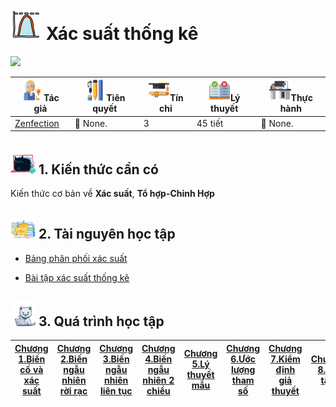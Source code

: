 # <img src="https://raw.githubusercontent.com/Zenfection/Image/master/2020/12/15-22-18-20-icons8-histogram.png" width="50"> Xác suất thống kê

<img src="https://readme-typing-svg.herokuapp.com?font=tahoma&lines=B%E1%BA%A3ng+sau+tham+kh%E1%BA%A3o+c%E1%BB%A7a+CTU">

| <img src="https://raw.githubusercontent.com/Zenfection/Image/master/2021/07/31-17-12-38-Professor%20Male.png" title="" alt="Professor Male.png" width="35">Tác giả | <img title="" src="https://raw.githubusercontent.com/Zenfection/Image/master/2021/07/31-17-08-42-Learning%20Tools.png" alt="Learning Tools.png" width="35">Tiên quyết | <img src="https://raw.githubusercontent.com/Zenfection/Image/master/2021/07/31-17-13-24-Degree.png" title="" alt="Degree.png" width="35">Tín chỉ | <img src="https://raw.githubusercontent.com/Zenfection/Image/master/2021/07/31-17-10-10-Rage%20Room%20Rules.png" title="" alt="Rage Room Rules.png" width="35">Lý thuyết | <img src="https://raw.githubusercontent.com/Zenfection/Image/master/2021/07/31-17-11-54-Student%20Desk.png" title="" alt="Student Desk.png" width="35">Thực hành |
| ------------------------------------------------------------------------------------------------------------------------------------------------------------------ | --------------------------------------------------------------------------------------------------------------------------------------------------------------------- | ------------------------------------------------------------------------------------------------------------------------------------------------ | ------------------------------------------------------------------------------------------------------------------------------------------------------------------------ | ---------------------------------------------------------------------------------------------------------------------------------------------------------------- |
| [Zenfection](http://facebook.com/zenfection)                                                                                                                       | 🚫 None.                                                                                                                                                              | 3                                                                                                                                                | 45 tiết                                                                                                                                                                       | 🚫 None.                                                                                                                                                               |

## <img src="https://raw.githubusercontent.com/Zenfection/Image/master/2021/08/02-21-26-29-tenor.gif" width="40"> 1. Kiến thức cần có

Kiến thức cơ bản về **Xác suất**, **Tổ hợp-Chỉnh Hợp**

## <img src="https://raw.githubusercontent.com/Zenfection/Image/master/2021/08/02-21-24-49-tenor.gif" width="40"> 2. Tài nguyên học tập

- [Bảng phân phối xác suất](https://drive.google.com/file/d/1Pzfrsj89N-obvLo4Ow0KuaVWVZCWHOk0/view)

- [Bài tập xác suất thống kê](https://drive.google.com/file/d/1KgDumBXu_G4guxsCOjRwxK3nq3WRuz7e/view)

## <img src="https://raw.githubusercontent.com/Zenfection/Image/master/2021/08/02-21-41-35-tenor.gif" width="40"> 3. Quá trình học tập

| [Chương 1.Biến cố và xác suất](/toanhoc/TN010-Xac_suat_thong_ke/Tailieu/1.md) | [Chương 2.Biến ngẫu nhiên rời rạc](/toanhoc/TN010-Xac_suat_thong_ke/Tailieu/2.md) | [Chương 3.Biến ngẫu nhiên liên tục](/toanhoc/TN010-Xac_suat_thong_ke/Tailieu/3.md) | [Chương 4.Biến ngẫu nhiên 2 chiều](/toanhoc/TN010-Xac_suat_thong_ke/Tailieu/4.md) | [Chương 5.Lý thuyết mẫu](/toanhoc/TN010-Xac_suat_thong_ke/Tailieu/5.md) | [Chương 6.Ước lượng tham số](/toanhoc/TN010-Xac_suat_thong_ke/Tailieu/6.md) | [Chương 7.Kiểm định giả thuyết](/toanhoc/TN010-Xac_suat_thong_ke/Tailieu/7.md) | [Chương 8.Ôn tập](/toanhoc/TN010-Xac_suat_thong_ke/Tailieu/8.md) |
| ---------------------------- | -------------------------------- | --------------------------------- | -------------------------------- | ---------------------- | -------------------------- | ----------------------------- | --------------- |


<comment/> 
